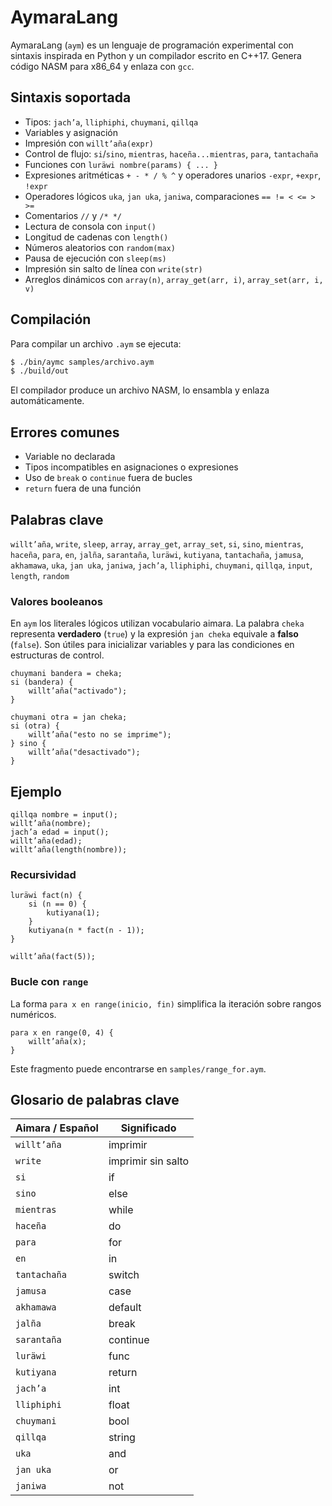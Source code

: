 # AymaraLang

AymaraLang (`aym`) es un lenguaje de programación experimental con sintaxis inspirada en Python y un compilador escrito en C++17. Genera código NASM para x86_64 y enlaza con `gcc`.

## Sintaxis soportada
- Tipos: `jach’a`, `lliphiphi`, `chuymani`, `qillqa`
- Variables y asignación
- Impresión con `willt’aña(expr)`
- Control de flujo: `si`/`sino`, `mientras`, `haceña...mientras`, `para`, `tantachaña`
- Funciones con `luräwi nombre(params) { ... }`
- Expresiones aritméticas `+ - * / % ^` y operadores unarios `-expr`, `+expr`, `!expr`
- Operadores lógicos `uka`, `jan uka`, `janiwa`, comparaciones `== != < <= > >=`
- Comentarios `//` y `/* */`
- Lectura de consola con `input()`
- Longitud de cadenas con `length()`
- Números aleatorios con `random(max)`
- Pausa de ejecución con `sleep(ms)`
- Impresión sin salto de línea con `write(str)`
- Arreglos dinámicos con `array(n)`, `array_get(arr, i)`, `array_set(arr, i, v)`
 
## Compilación
Para compilar un archivo `.aym` se ejecuta:

```bash
$ ./bin/aymc samples/archivo.aym
$ ./build/out
```

El compilador produce un archivo NASM, lo ensambla y enlaza automáticamente.

## Errores comunes
- Variable no declarada
- Tipos incompatibles en asignaciones o expresiones
- Uso de `break` o `continue` fuera de bucles
- `return` fuera de una función

## Palabras clave
`willt’aña`, `write`, `sleep`, `array`, `array_get`, `array_set`, `si`, `sino`, `mientras`, `haceña`, `para`, `en`, `jalña`, `sarantaña`, `luräwi`, `kutiyana`, `tantachaña`, `jamusa`, `akhamawa`, `uka`, `jan uka`, `janiwa`, `jach’a`, `lliphiphi`, `chuymani`, `qillqa`, `input`, `length`, `random`

### Valores booleanos
En `aym` los literales lógicos utilizan vocabulario aimara. La palabra
`cheka` representa **verdadero** (`true`) y la expresión `jan cheka`
equivale a **falso** (`false`). Son útiles para inicializar variables y
para las condiciones en estructuras de control.

```aymara
chuymani bandera = cheka;
si (bandera) {
    willt’aña("activado");
}

chuymani otra = jan cheka;
si (otra) {
    willt’aña("esto no se imprime");
} sino {
    willt’aña("desactivado");
}
```

## Ejemplo
```aymara
qillqa nombre = input();
willt’aña(nombre);
jach’a edad = input();
willt’aña(edad);
willt’aña(length(nombre));
```

### Recursividad
```aymara
luräwi fact(n) {
    si (n == 0) {
        kutiyana(1);
    }
    kutiyana(n * fact(n - 1));
}

willt’aña(fact(5));
```

### Bucle con `range`
La forma `para x en range(inicio, fin)` simplifica la iteración sobre rangos
numéricos.

```aymara
para x en range(0, 4) {
    willt’aña(x);
}
```

Este fragmento puede encontrarse en `samples/range_for.aym`.

## Glosario de palabras clave

| Aimara / Español | Significado |
|------------------|------------|
| `willt’aña`      | imprimir |
| `write`          | imprimir sin salto |
| `si`             | if |
| `sino`           | else |
| `mientras`       | while |
| `haceña`         | do |
| `para`           | for |
| `en`             | in |
| `tantachaña`     | switch |
| `jamusa`         | case |
| `akhamawa`       | default |
| `jalña`          | break |
| `sarantaña`      | continue |
| `luräwi`         | func |
| `kutiyana`       | return |
| `jach’a`         | int |
| `lliphiphi`      | float |
| `chuymani`       | bool |
| `qillqa`         | string |
| `uka`            | and |
| `jan uka`        | or |
| `janiwa`         | not |

